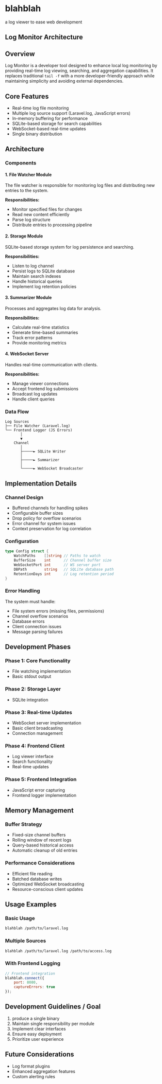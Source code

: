 # blahblah

a log viewer to ease web development

## Log Monitor Architecture

## Overview

Log Monitor is a developer tool designed to enhance local log monitoring by providing real-time log viewing, searching, and aggregation capabilities. It replaces traditional `tail -f` with a more developer-friendly approach while maintaining simplicity and avoiding external dependencies.

## Core Features

- Real-time log file monitoring
- Multiple log source support (Laravel.log, JavaScript errors)
- In-memory buffering for performance
- SQLite-based storage for search capabilities
- WebSocket-based real-time updates
- Single binary distribution

## Architecture

### Components

#### 1. File Watcher Module

The file watcher is responsible for monitoring log files and distributing new entries to the system.

**Responsibilities:**

- Monitor specified files for changes
- Read new content efficiently
- Parse log structure
- Distribute entries to processing pipeline

#### 2. Storage Module

SQLite-based storage system for log persistence and searching.

**Responsibilities:**

- Listen to log channel
- Persist logs to SQLite database
- Maintain search indexes
- Handle historical queries
- Implement log retention policies

#### 3. Summarizer Module

Processes and aggregates log data for analysis.

**Responsibilities:**

- Calculate real-time statistics
- Generate time-based summaries
- Track error patterns
- Provide monitoring metrics

#### 4. WebSocket Server

Handles real-time communication with clients.

**Responsibilities:**

- Manage viewer connections
- Accept frontend log submissions
- Broadcast log updates
- Handle client queries

### Data Flow

```
Log Sources
├── File Watcher (Laravel.log)
└── Frontend Logger (JS Errors)
       │
       ▼
    Channel
       │
       ├─────► SQLite Writer
       │
       ├─────► Summarizer
       │
       └─────► WebSocket Broadcaster
```

## Implementation Details

### Channel Design

- Buffered channels for handling spikes
- Configurable buffer sizes
- Drop policy for overflow scenarios
- Error channel for system issues
- Context preservation for log correlation

### Configuration

```go
type Config struct {
    WatchPaths    []string // Paths to watch
    BufferSize    int      // Channel buffer size
    WebSocketPort int      // WS server port
    DBPath        string   // SQLite database path
    RetentionDays int      // Log retention period
}
```

### Error Handling

The system must handle:

- File system errors (missing files, permissions)
- Channel overflow scenarios
- Database errors
- Client connection issues
- Message parsing failures

## Development Phases

### Phase 1: Core Functionality

- File watching implementation
- Basic stdout output

### Phase 2: Storage Layer

- SQLite integration

### Phase 3: Real-time Updates

- WebSocket server implementation
- Basic client broadcasting
- Connection management

### Phase 4: Frontend Client

- Log viewer interface
- Search functionality
- Real-time updates

### Phase 5: Frontend Integration

- JavaScript error capturing
- Frontend logger implementation

## Memory Management

### Buffer Strategy

- Fixed-size channel buffers
- Rolling window of recent logs
- Query-based historical access
- Automatic cleanup of old entries

### Performance Considerations

- Efficient file reading
- Batched database writes
- Optimized WebSocket broadcasting
- Resource-conscious client updates

## Usage Examples

### Basic Usage

```bash
blahblah /path/to/laravel.log
```

### Multiple Sources

```bash
blahblah /path/to/laravel.log /path/to/access.log
```

### With Frontend Logging

```javascript
// Frontend integration
blahblah.connect({
    port: 8080,
    captureErrors: true
});
```

## Development Guidelines / Goal

1. produce a single binary
2. Maintain single responsibility per module
3. Implement clear interfaces
4. Ensure easy deployment
5. Prioritize user experience

## Future Considerations

- Log format plugins
- Enhanced aggregation features
- Custom alerting rules
